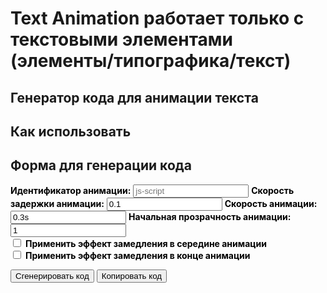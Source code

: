 # Text Animation работает только с текстовыми элементами (элементы/типографика/текст)

## Генератор кода для анимации текста

## Как использовать

## Форма для генерации кода

<!-- markdownlint-disable MD041 -->
<!-- markdownlint-disable MD033 -->

<div id="stairs-generator">
  <label for="animationIdentifier" style="font-weight:bold; color: #000;">Идентификатор анимации:</label>
  <input type="text" id="animationIdentifier" value="" placeholder="js-script">
  <label for="animationDalay" style="font-weight:bold; color: #000;">Скорость задержки анимации:</label>
  <input type="text" id="animationDalay" value="0.1" placeholder="0.1">
  <label for="animationSpeed" style="font-weight:bold; color: #000;">Скорость анимации:</label>
  <input type="text" id="animationSpeed" value="0.3s" placeholder="0.3s">
  <label for="start-opacity" style="font-weight:bold; color: #000;">Начальная прозрачность анимации:</label>
  <input type="text" id="start-opacity" value="1" placeholder="1">
  <div class="checkbox">
    <div class="checkbox_wrapper">
      <input type="checkbox" id="slowdownEffect" value="false">
      <label for="slowdownEffect" style="font-weight:bold; color: #000;">Применить эффект замедления в середине анимации</label>
    </div>
    <div class="checkbox_wrapper">
      <input type="checkbox" id="endSlowdownEffect" value="false">
      <label for="endSlowdownEffect" style="font-weight:bold; color: #000;">Применить эффект замедления в конце анимации</label>
    </div>
  </div>

  <button id="generate-stairs">Сгенерировать код</button>
  <button id="copy-stairs">Копировать код</button>
  <h2 id="title" style="display: none">Пример сгенерированного кода</h2>
  <pre id="stairs-output"></pre>
</div>
